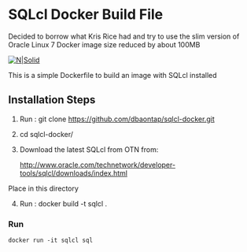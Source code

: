 # SQLcl Docker Build File
Decided to borrow what Kris Rice had and try to use the slim version of 
Oracle Linux 7
Docker image size reduced by about 100MB

[![N|Solid](http://www.oracle.com/technetwork/developer-tools/sqlcl/sqlcl-32-2994764.png)](http://www.oracle.com/technetwork/developer-tools/sqlcl/index.html)

This is a simple Dockerfile to build an image with SQLcl installed


## Installation Steps

1. Run :   git clone https://github.com/dbaontap/sqlcl-docker.git
2.  cd sqlcl-docker/
3.  Download the latest SQLcl from OTN from:

      http://www.oracle.com/technetwork/developer-tools/sqlcl/downloads/index.html
      
   Place in this directory
   
4. Run :  docker build -t sqlcl .


### Run

``` 
docker run -it sqlcl sql
``` 


